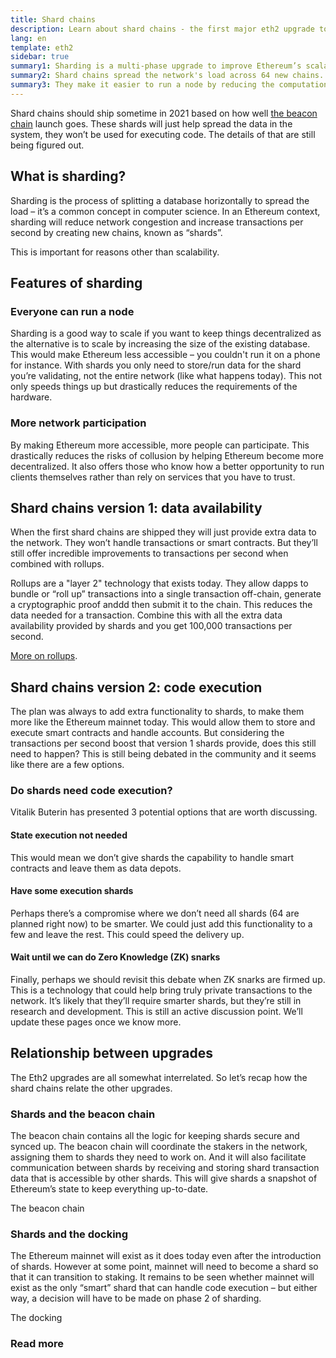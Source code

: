 ```yaml
---
title: Shard chains
description: Learn about shard chains - the first major eth2 upgrade to Ethereum.
lang: en
template: eth2
sidebar: true
summary1: Sharding is a multi-phase upgrade to improve Ethereum’s scalability and capacity.
summary2: Shard chains spread the network's load across 64 new chains.
summary3: They make it easier to run a node by reducing the computational burden on validating transactions.
---
```


<UpgradeStatus date="~2021">
    Shard chains should ship sometime in 2021 based on how well <a href="/en/eth2/beacon-chain/">the beacon chain</a> launch goes. These shards will just help spread the data in the system, they won’t be used for executing code. The details of that are still being figured out.
</UpgradeStatus>

## What is sharding?

Sharding is the process of splitting a database horizontally to spread the load – it’s a common concept in computer science. In an Ethereum context, sharding will reduce network congestion and increase transactions per second by creating new chains, known as “shards”.

This is important for reasons other than scalability.

## Features of sharding

### Everyone can run a node

Sharding is a good way to scale if you want to keep things decentralized as the alternative is to scale by increasing the size of the existing database. This would make Ethereum less accessible – you couldn't run it on a phone for instance. With shards you only need to store/run data for the shard you’re validating, not the entire network (like what happens today). This not only speeds things up but drastically reduces the requirements of the hardware.

### More network participation

By making Ethereum more accessible, more people can participate. This drastically reduces the risks of collusion by helping Ethereum become more decentralized. It also offers those who know how a better opportunity to run clients themselves rather than rely on services that you have to trust.

## Shard chains version 1: data availability

When the first shard chains are shipped they will just provide extra data to the network. They won’t handle transactions or smart contracts. But they’ll still offer incredible improvements to transactions per second when combined with rollups.

Rollups are a "layer 2" technology that exists today. They allow dapps to bundle or “roll up” transactions into a single transaction off-chain, generate a cryptographic proof anddd then submit it to the chain. This reduces the data needed for a transaction. Combine this with all the extra data availability provided by shards and you get 100,000 transactions per second.

[More on rollups](/en/developers/docs/advanced/layer-2-scaling/).

## Shard chains version 2: code execution

The plan was always to add extra functionality to shards, to make them more like the Ethereum mainnet today. This would allow them to store and execute smart contracts and handle accounts. But considering the transactions per second boost that version 1 shards provide, does this still need to happen? This is still being debated in the community and it seems like there are a few options.

### Do shards need code execution?

Vitalik Buterin has presented 3 potential options that are worth discussing.

#### State execution not needed

This would mean we don’t give shards the capability to handle smart contracts and leave them as data depots.

#### Have some execution shards

Perhaps there’s a compromise where we don’t need all shards (64 are planned right now) to be smarter. We could just add this functionality to a few and leave the rest. This could speed the delivery up.

#### Wait until we can do Zero Knowledge (ZK) snarks

Finally, perhaps we should revisit this debate when ZK snarks are firmed up. This is a technology that could help bring truly private transactions to the network. It’s likely that they’ll require smarter shards, but they’re still in research and development.
This is still an active discussion point. We’ll update these pages once we know more.

## Relationship between upgrades

The Eth2 upgrades are all somewhat interrelated. So let’s recap how the shard chains relate the other upgrades.

### Shards and the beacon chain

The beacon chain contains all the logic for keeping shards secure and synced up. The beacon chain will coordinate the stakers in the network, assigning them to shards they need to work on. And it will also facilitate communication between shards by receiving and storing shard transaction data that is accessible by other shards. This will give shards a snapshot of Ethereum’s state to keep everything up-to-date.

<ButtonLink to="/en/eth2/beacon-chain/">The beacon chain</ButtonLink>

### Shards and the docking

The Ethereum mainnet will exist as it does today even after the introduction of shards. However at some point, mainnet will need to become a shard so that it can transition to staking. It remains to be seen whether mainnet will exist as the only “smart” shard that can handle code execution – but either way, a decision will have to be made on phase 2 of sharding.

<ButtonLink to="/en/eth2/docking/">The docking</ButtonLink>

<Divider />

### Read more

<Eth2ShardChainsList />

